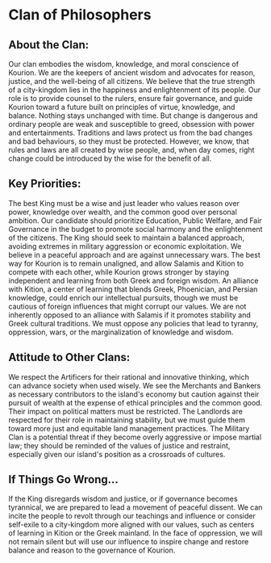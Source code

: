 # Clan of Philosophers

## About the Clan:
Our clan embodies the wisdom, knowledge, and moral conscience of Kourion. We are the keepers of ancient wisdom and advocates for reason, justice, and the well-being of all citizens. We believe that the true strength of a city-kingdom lies in the happiness and enlightenment of its people. Our role is to provide counsel to the rulers, ensure fair governance, and guide Kourion toward a future built on principles of virtue, knowledge, and balance.
Nothing stays unchanged with time. But change is dangerous and ordinary people are weak and susceptible to greed, obsession with power and entertainments. Traditions and laws protect us from the bad changes and bad behaviours, so they must be protected. However, we know, that rules and laws are all created by wise people, and, when day comes, right change could be introduced by the wise for the benefit of all.

## Key Priorities:
The best King must be a wise and just leader who values reason over power, knowledge over wealth, and the common good over personal ambition. Our candidate should prioritize Education, Public Welfare, and Fair Governance in the budget to promote social harmony and the enlightenment of the citizens. The King should seek to maintain a balanced approach, avoiding extremes in military aggression or economic exploitation.
We believe in a peaceful approach and are against unnecessary wars. The best way for Kourion is to remain unaligned, and allow Salamis and Kition to compete with each other, while Kourion grows stronger by staying independent and learning from both Greek and foreign wisdom. An alliance with Kition, a center of learning that blends Greek, Phoenician, and Persian knowledge, could enrich our intellectual pursuits, though we must be cautious of foreign influences that might corrupt our values. We are not inherently opposed to an alliance with Salamis if it promotes stability and Greek cultural traditions. We must oppose any policies that lead to tyranny, oppression, wars, or the marginalization of knowledge and wisdom.

## Attitude to Other Clans:
We respect the Artificers for their rational and innovative thinking, which can advance society when used wisely. We see the Merchants and Bankers as necessary contributors to the island's economy but caution against their pursuit of wealth at the expense of ethical principles and the common good. Their impact on political matters must be restricted. The Landlords are respected for their role in maintaining stability, but we must guide them toward more just and equitable land management practices. The Military Clan is a potential threat if they become overly aggressive or impose martial law; they should be reminded of the values of justice and restraint, especially given our island's position as a crossroads of cultures.

## If Things Go Wrong...
If the King disregards wisdom and justice, or if governance becomes tyrannical, we are prepared to lead a movement of peaceful dissent. We can incite the people to revolt through our teachings and influence or consider self-exile to a city-kingdom more aligned with our values, such as centers of learning in Kition or the Greek mainland. In the face of oppression, we will not remain silent but will use our influence to inspire change and restore balance and reason to the governance of Kourion.

